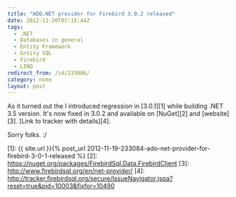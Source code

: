 ```yaml
---
title: "ADO.NET provider for Firebird 3.0.2 released"
date: 2012-11-20T07:15:44Z
tags:
  - .NET
  - Databases in general
  - Entity Framework
  - Entity SQL
  - Firebird
  - LINQ
redirect_from: /id/233086/
category: none
layout: post
---
```

As it turned out the I introduced regression in [3.0.1][1] while building .NET 3.5 version. It's now fixed in 3.0.2 and available on [NuGet][2] and [website][3]. [Link to tracker with details][4].

Sorry folks. :/

[1]: {{ site.url }}{% post_url 2012-11-19-233084-ado-net-provider-for-firebird-3-0-1-released %}
[2]: https://nuget.org/packages/FirebirdSql.Data.FirebirdClient
[3]: http://www.firebirdsql.org/en/net-provider/
[4]: http://tracker.firebirdsql.org/secure/IssueNavigator.jspa?reset=true&pid=10003&fixfor=10490
